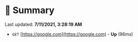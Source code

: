 # 📖 Summary
Last updated: **7/11/2021, 3:28:19 AM**

- `GET` [https://google.com](https://google.com) - **Up** (96ms)
